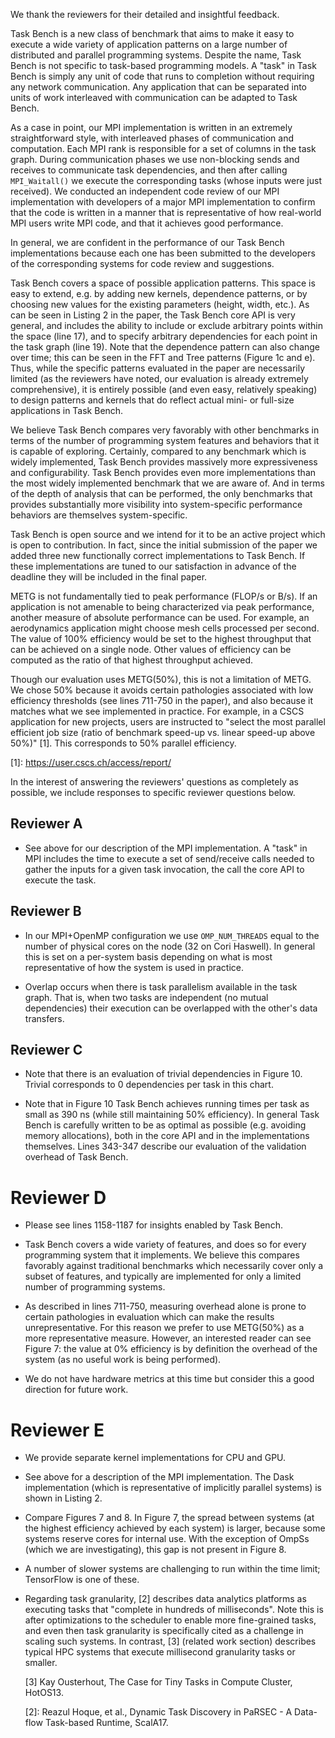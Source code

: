 We thank the reviewers for their detailed and insightful feedback.

Task Bench is a new class of benchmark that aims to make it easy to
execute a wide variety of application patterns on a large number of
distributed and parallel programming systems. Despite the name, Task
Bench is not specific to task-based programming models. A "task" in
Task Bench is simply any unit of code that runs to completion without
requiring any network communication. Any application that can be
separated into units of work interleaved with communication can be
adapted to Task Bench.

As a case in point, our MPI implementation is written in an extremely
straightforward style, with interleaved phases of communication and
computation. Each MPI rank is responsible for a set of columns in the
task graph. During communication phases we use non-blocking sends and
receives to communicate task dependencies, and then after calling
`MPI_Waitall()` we execute the corresponding tasks (whose inputs were
just received). We conducted an independent code review of our MPI
implementation with developers of a major MPI implementation to
confirm that the code is written in a manner that is representative of
how real-world MPI users write MPI code, and that it achieves good
performance.

In general, we are confident in the performance of our Task Bench
implementations because each one has been submitted to the developers
of the corresponding systems for code review and suggestions.

Task Bench covers a space of possible application patterns. This space
is easy to extend, e.g. by adding new kernels, dependence patterns, or
by choosing new values for the existing parameters (height, width,
etc.). As can be seen in Listing 2 in the paper, the Task Bench core
API is very general, and includes the ability to include or exclude
arbitrary points within the space (line 17), and to specify arbitrary
dependencies for each point in the task graph (line 19). Note that the
dependence pattern can also change over time; this can be seen in the
FFT and Tree patterns (Figure 1c and e). Thus, while the specific
patterns evaluated in the paper are necessarily limited (as the
reviewers have noted, our evaluation is already extremely
comprehensive), it is entirely possible (and even easy, relatively
speaking) to design patterns and kernels that do reflect actual mini-
or full-size applications in Task Bench.

We believe Task Bench compares very favorably with other benchmarks in
terms of the number of programming system features and behaviors that
it is capable of exploring. Certainly, compared to any benchmark which
is widely implemented, Task Bench provides massively more
expressiveness and configurability. Task Bench provides even more
implementations than the most widely implemented benchmark that we are
aware of. And in terms of the depth of analysis that can be performed,
the only benchmarks that provides substantially more visibility into
system-specific performance behaviors are themselves system-specific.

Task Bench is open source and we intend for it to be an active project
which is open to contribution. In fact, since the initial submission
of the paper we added three new functionally correct implementations
to Task Bench. If these implementations are tuned to our satisfaction
in advance of the deadline they will be included in the final paper.

METG is not fundamentally tied to peak performance (FLOP/s or B/s). If
an application is not amenable to being characterized via peak
performance, another measure of absolute performance can be used. For
example, an aerodynamics application might choose mesh cells processed
per second. The value of 100% efficiency would be set to the highest
throughput that can be achieved on a single node. Other values of
efficiency can be computed as the ratio of that highest throughput
achieved.

Though our evaluation uses METG(50%), this is not a limitation of
METG. We chose 50% because it avoids certain pathologies associated
with low efficiency thresholds (see lines 711-750 in the paper), and
also because it matches what we see implemented in practice. For
example, in a CSCS application for new projects, users are instructed
to "select the most parallel efficient job size (ratio of benchmark
speed-up vs. linear speed-up above 50%)" \[1]. This corresponds to 50\%
parallel efficiency.

\[1]: https://user.cscs.ch/access/report/

In the interest of answering the reviewers' questions as completely as
possible, we include responses to specific reviewer questions below.

## Reviewer A

  * See above for our description of the MPI implementation. A "task"
    in MPI includes the time to execute a set of send/receive calls
    needed to gather the inputs for a given task invocation, the call
    the core API to execute the task.

## Reviewer B

  * In our MPI+OpenMP configuration we use `OMP_NUM_THREADS` equal to
    the number of physical cores on the node (32 on Cori Haswell). In
    general this is set on a per-system basis depending on what is
    most representative of how the system is used in practice.

  * Overlap occurs when there is task parallelism available in the
    task graph. That is, when two tasks are independent (no mutual
    dependencies) their execution can be overlapped with the other's
    data transfers.

## Reviewer C

  * Note that there is an evaluation of trivial dependencies in Figure
    10. Trivial corresponds to 0 dependencies per task in this chart.

  * Note that in Figure 10 Task Bench achieves running times per task
    as small as 390 ns (while still maintaining 50% efficiency). In
    general Task Bench is carefully written to be as optimal as
    possible (e.g. avoiding memory allocations), both in the core API
    and in the implementations themselves. Lines 343-347 describe our
    evaluation of the validation overhead of Task Bench.

# Reviewer D

  * Please see lines 1158-1187 for insights enabled by Task Bench.

  * Task Bench covers a wide variety of features, and does so for
    every programming system that it implements. We believe this
    compares favorably against traditional benchmarks which
    necessarily cover only a subset of features, and typically are
    implemented for only a limited number of programming systems.

  * As described in lines 711-750, measuring overhead alone is prone
    to certain pathologies in evaluation which can make the results
    unrepresentative. For this reason we prefer to use METG(50%) as a
    more representative measure. However, an interested reader can see
    Figure 7: the value at 0% efficiency is by definition the overhead
    of the system (as no useful work is being performed).

  * We do not have hardware metrics at this time but consider this a
    good direction for future work.

# Reviewer E

  * We provide separate kernel implementations for CPU and GPU.

  * See above for a description of the MPI implementation. The Dask
    implementation (which is representative of implicitly parallel
    systems) is shown in Listing 2.

  * Compare Figures 7 and 8. In Figure 7, the spread between systems
    (at the highest efficiency achieved by each system) is larger,
    because some systems reserve cores for internal use. With the
    exception of OmpSs (which we are investigating), this gap is not
    present in Figure 8.

  * A number of slower systems are challenging to run within the time
    limit; TensorFlow is one of these.

  * Regarding task granularity, \[2] describes data analytics
    platforms as executing tasks that "complete in hundreds of
    milliseconds". Note this is after optimizations to the scheduler
    to enable more fine-grained tasks, and even then task granularity
    is specifically cited as a challenge in scaling such systems. In
    contrast, \[3] (related work section) describes typical HPC
    systems that execute millisecond granularity tasks or smaller.

    \[3] Kay Ousterhout, The Case for Tiny Tasks in Compute Cluster,
    HotOS13.

    \[2]: Reazul Hoque, et al., Dynamic Task Discovery in PaRSEC - A
    Data-flow Task-based Runtime, ScalA17.
